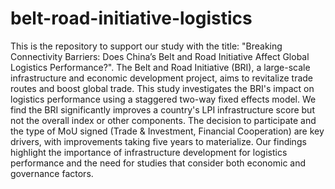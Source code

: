 # belt-road-initiative-logistics
This is the repository to support our study with the title: "Breaking Connectivity Barriers: Does China’s Belt and Road Initiative Affect Global Logistics Performance?". The Belt and Road Initiative (BRI), a large-scale infrastructure and economic development project, aims to revitalize trade routes and boost global trade. This study investigates the BRI's impact on logistics performance using a staggered two-way fixed effects model. We find the BRI significantly improves a country's LPI infrastructure score but not the overall index or other components. The decision to participate and the type of MoU signed (Trade & Investment, Financial Cooperation) are key drivers, with improvements taking five years to materialize. Our findings highlight the importance of infrastructure development for logistics performance and the need for studies that consider both economic and governance factors.
